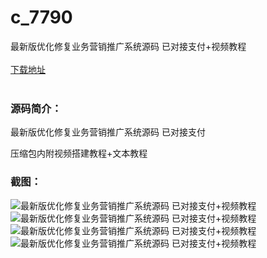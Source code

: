 # c_7790
最新版优化修复业务营销推广系统源码 已对接支付+视频教程
<br/></br>
[下载地址](https://www.uuid2.com/7790.html "下载地址")
<br/></br>
<h3>源码简介：</h3>
<p>最新版优化修复业务营销推广系统源码 已对接支付<p>
<p>压缩包内附视频搭建教程+文本教程<p>
<h3>截图：</h3>
<img src="https://www.uuid2.com/wp-content/uploads/img/uimage/49661650422946.gif" alt="最新版优化修复业务营销推广系统源码 已对接支付+视频教程"><img src="https://www.uuid2.com/wp-content/uploads/img/uimage/52011650422947.gif" alt="最新版优化修复业务营销推广系统源码 已对接支付+视频教程"><img src="https://www.uuid2.com/wp-content/uploads/img/uimage/53931650422947.gif" alt="最新版优化修复业务营销推广系统源码 已对接支付+视频教程"><img src="https://www.uuid2.com/wp-content/uploads/img/uimage/16011650422948.gif" alt="最新版优化修复业务营销推广系统源码 已对接支付+视频教程">
